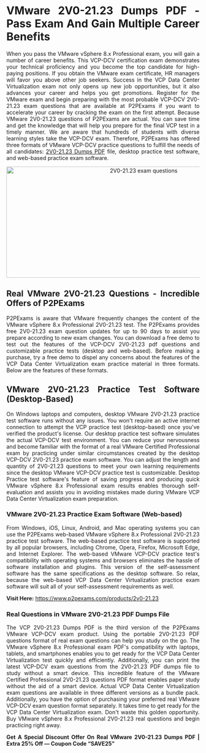 <h1 style="text-align: justify;">VMware 2V0-21.23 Dumps PDF&nbsp;- Pass Exam And Gain Multiple Career Benefits</h1>

<p style="text-align: justify;">When you pass the VMware vSphere 8.x Professional exam, you will gain a number of career benefits. This VCP-DCV certification exam demonstrates your technical proficiency and you become the top candidate for high-paying positions. If you obtain the VMware exam certificate, HR managers will favor you above other job seekers. Success in the VCP Data Center Virtualization exam not only opens up new job opportunities, but it also advances your career and helps you get promotions. Register for the VMware exam and begin preparing with the most probable VCP-DCV 2V0-21.23 exam questions that are available at P2PExams if you want to accelerate your career by cracking the exam on the first attempt. Because VMware 2V0-21.23 questions of P2PExams are actual. You can save time and get the knowledge that will help you prepare for the final VCP test in a timely manner. We are aware that hundreds of students with diverse learning styles take the VCP-DCV exam. Therefore, P2PExams has offered three formats of VMware VCP-DCV practice questions to fulfill the needs of all candidates: <a href="https://www.p2pexams.com/vmware/pdf/2v0-21.23">2V0-21.23 Dumps PDF</a> file, desktop practice test software, and web-based practice exam software.</p>

<p style="text-align: center;"><a href="https://www.p2pexams.com/products/2v0-21.23"><img alt="2V0-21.23 exam questions" src="https://i.ibb.co/94hqh3B/ec216b152313931-631b8eaf13085.jpg" style="width: 700px; height: 290px;" /></a></p>

<h2 style="text-align: justify;">Real VMware 2V0-21.23 Questions - Incredible Offers of P2PExams</h2>

<p style="text-align: justify;">P2PExams is aware that VMware frequently changes the content of the VMware vSphere 8.x Professional 2V0-21.23 test. The P2PExams provides free 2V0-21.23 exam question updates for up to 90 days to assist you prepare according to new exam changes. You can download a free demo to test out the features of the VCP-DCV 2V0-21.23 pdf questions and customizable practice tests (desktop and web-based). Before making a purchase, try a free demo to dispel any concerns about the features of the VCP Data Center Virtualization exam practice material in three formats. Below are the features of these formats.</p>

<h2 style="text-align: justify;">VMware 2V0-21.23 Practice Test Software (Desktop-Based)</h2>

<p style="text-align: justify;">On Windows laptops and computers, desktop VMware 2V0-21.23 practice test software runs without any issues. You won&#39;t require an active internet connection to attempt the VCP practice test (desktop-based) once you&#39;ve verified the product&#39;s license. Our desktop practice test software simulates the actual VCP-DCV test environment. You can reduce your nervousness and become familiar with the format of a real VMware Certified Professional exam by practicing under similar circumstances created by the desktop VCP-DCV 2V0-21.23 practice exam software. You can adjust the length and quantity of 2V0-21.23 questions to meet your own learning requirements since the desktop VMware VCP-DCV practice test is customizable. Desktop Practice test software&#39;s feature of saving progress and producing quick VMware vSphere 8.x Professional exam results enables thorough self-evaluation and assists you in avoiding mistakes made during VMware VCP Data Center Virtualization exam preparation.</p>

<h3 style="text-align: justify;">VMware 2V0-21.23 Practice Exam Software (Web-based)</h3>

<p style="text-align: justify;">From Windows, iOS, Linux, Android, and Mac operating systems you can use the P2PExams web-based VMware vSphere 8.x Professional 2V0-21.23 practice test software. The web-based practice test software is supported by all popular browsers, including Chrome, Opera, Firefox, Microsoft Edge, and Internet Explorer. The web-based VMware VCP-DCV practice test&#39;s compatibility with operating systems and browsers eliminates the hassle of software installation and plugins. This version of the self-assessment software has the same specifications as the desktop software. So relax, because the web-based VCP Data Center Virtualization practice exam software will suit all of your self-assessment requirements as well.</p>

<p style="text-align: justify;"><strong>Visit Here:</strong>&nbsp;<a href="https://www.p2pexams.com/products/2v0-21.23">https://www.p2pexams.com/products/2v0-21.23</a></p>

<h3 style="text-align: justify;">Real Questions in VMware 2V0-21.23 PDF Dumps File</h3>

<p style="text-align: justify;">The VCP 2V0-21.23 Dumps PDF is the third version of the P2PExams VMware VCP-DCV exam product. Using the portable 2V0-21.23 PDF questions format of real exam questions can help you study on the go. The VMware vSphere 8.x Professional exam PDF&#39;s compatibility with laptops, tablets, and smartphones enables you to get ready for the VCP Data Center Virtualization test quickly and efficiently. Additionally, you can print the latest VCP-DCV exam questions from the 2V0-21.23 PDF dumps file to study without a smart device. This incredible feature of the VMware Certified Professional 2V0-21.23 questions PDF format enables paper study without the aid of a smart device. Actual VCP Data Center Virtualization exam questions are available in three different versions as a bundle pack. Additionally, you have the option of purchasing your preferred real VMware VCP-DCV exam question format separately. It takes time to get ready for the VCP Data Center Virtualization exam. Don&#39;t waste this golden opportunity. Buy VMware vSphere 8.x Professional 2V0-21.23 real questions and begin practicing right away.</p>

<p style="text-align: justify;"><strong>Get A Special Discount Offer On Real VMware 2V0-21.23 Dumps PDF | Extra 25% Off &mdash; Coupon Code &ldquo;SAVE25&rdquo;</strong><br />
&nbsp;</p>

<p style="text-align: justify;">&nbsp;</p>
